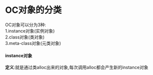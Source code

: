 # OC对象的分类

OC对象可以分为3种:</br>
1.instance对象(实例对象)</br>
2.class对象(类对象)</br>
3.meta-class对象(元类对象)

#### instance对象</br>
**定义**:就是通过类alloc出来的对象,每次调用alloc都会产生新的instance对象</br>